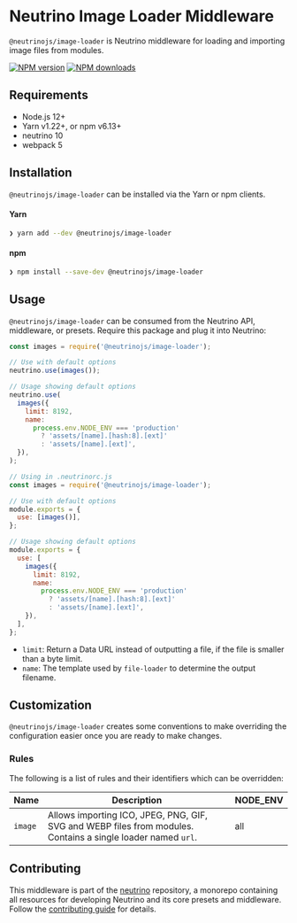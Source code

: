 # Neutrino Image Loader Middleware

`@neutrinojs/image-loader` is Neutrino middleware for loading and importing
image files from modules.

[![NPM version][npm-image]][npm-url] [![NPM downloads][npm-downloads]][npm-url]

## Requirements

- Node.js 12+
- Yarn v1.22+, or npm v6.13+
- neutrino 10
- webpack 5

## Installation

`@neutrinojs/image-loader` can be installed via the Yarn or npm clients.

#### Yarn

```bash
❯ yarn add --dev @neutrinojs/image-loader
```

#### npm

```bash
❯ npm install --save-dev @neutrinojs/image-loader
```

## Usage

`@neutrinojs/image-loader` can be consumed from the Neutrino API, middleware, or
presets. Require this package and plug it into Neutrino:

```js
const images = require('@neutrinojs/image-loader');

// Use with default options
neutrino.use(images());

// Usage showing default options
neutrino.use(
  images({
    limit: 8192,
    name:
      process.env.NODE_ENV === 'production'
        ? 'assets/[name].[hash:8].[ext]'
        : 'assets/[name].[ext]',
  }),
);
```

```js
// Using in .neutrinorc.js
const images = require('@neutrinojs/image-loader');

// Use with default options
module.exports = {
  use: [images()],
};

// Usage showing default options
module.exports = {
  use: [
    images({
      limit: 8192,
      name:
        process.env.NODE_ENV === 'production'
          ? 'assets/[name].[hash:8].[ext]'
          : 'assets/[name].[ext]',
    }),
  ],
};
```

- `limit`: Return a Data URL instead of outputting a file, if the file is
  smaller than a byte limit.
- `name`: The template used by `file-loader` to determine the output filename.

## Customization

`@neutrinojs/image-loader` creates some conventions to make overriding the
configuration easier once you are ready to make changes.

### Rules

The following is a list of rules and their identifiers which can be overridden:

| Name    | Description                                                                                                  | NODE_ENV |
| ------- | ------------------------------------------------------------------------------------------------------------ | -------- |
| `image` | Allows importing ICO, JPEG, PNG, GIF, SVG and WEBP files from modules. Contains a single loader named `url`. | all      |

## Contributing

This middleware is part of the
[neutrino](https://github.com/neutrinojs/neutrino) repository, a monorepo
containing all resources for developing Neutrino and its core presets and
middleware. Follow the
[contributing guide](https://neutrinojs.org/contributing/) for details.

[npm-image]: https://img.shields.io/npm/v/@neutrinojs/image-loader.svg
[npm-downloads]: https://img.shields.io/npm/dt/@neutrinojs/image-loader.svg
[npm-url]: https://www.npmjs.com/package/@neutrinojs/image-loader
